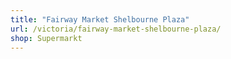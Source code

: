 ```yaml
---
title: "Fairway Market Shelbourne Plaza"
url: /victoria/fairway-market-shelbourne-plaza/
shop: Supermarkt
---
```

